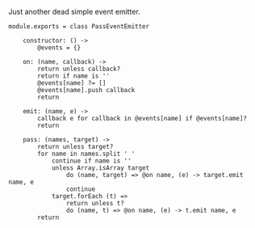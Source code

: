 Just another dead simple event emitter.

	module.exports = class PassEventEmitter

		constructor: () ->
			@events = {}

		on: (name, callback) ->
			return unless callback?
			return if name is ''
			@events[name] ?= []
			@events[name].push callback
			return

		emit: (name, e) ->
			callback e for callback in @events[name] if @events[name]?
			return

		pass: (names, target) ->
			return unless target?
			for name in names.split ' '
				continue if name is ''
				unless Array.isArray target
					do (name, target) => @on name, (e) -> target.emit name, e
					continue
				target.forEach (t) =>
					return unless t?
					do (name, t) => @on name, (e) -> t.emit name, e
			return

